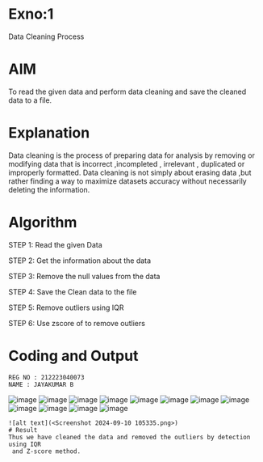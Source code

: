 # Exno:1
Data Cleaning Process

# AIM
To read the given data and perform data cleaning and save the cleaned data to a file.

# Explanation
Data cleaning is the process of preparing data for analysis by removing or modifying data that is incorrect ,incompleted , irrelevant , duplicated or improperly formatted. Data cleaning is not simply about erasing data ,but rather finding a way to maximize datasets accuracy without necessarily deleting the information.

# Algorithm
STEP 1: Read the given Data

STEP 2: Get the information about the data

STEP 3: Remove the null values from the data

STEP 4: Save the Clean data to the file

STEP 5: Remove outliers using IQR

STEP 6: Use zscore of to remove outliers

# Coding and Output
```
REG NO : 212223040073
NAME : JAYAKUMAR B
```
![image](https://github.com/user-attachments/assets/8cd38579-ebda-4b0d-8d2e-fc81d2658cdf)
![image](https://github.com/user-attachments/assets/c6f04a8b-c35b-4158-932e-6aa69ded06f7)
![image](https://github.com/user-attachments/assets/3c374695-0336-4146-bc06-76f3a94335ff)
![image](https://github.com/user-attachments/assets/24ae2d05-44f0-4679-a41e-8726f71a1b82)
![image](https://github.com/user-attachments/assets/50070d0e-c457-4e0c-8747-9e414b0dcbfa)
![image](https://github.com/user-attachments/assets/ac955fc3-ebfa-4367-b439-6fd22e0e3a9e)
![image](https://github.com/user-attachments/assets/453fd36f-23bb-4142-af1e-347baccf2796)
![image](https://github.com/user-attachments/assets/06d9bec9-7e36-4a16-bc9a-892ceaba0eda)
![image](https://github.com/user-attachments/assets/926ca76d-e911-4835-8c6c-a4f4f91683ba)
![image](https://github.com/user-attachments/assets/36999e63-6035-47a1-82bc-3055bd27d0c0)
![image](https://github.com/user-attachments/assets/d3ad26b8-a153-403d-9532-f9d762221879)
![image](https://github.com/user-attachments/assets/c8649b5a-6d35-4240-a445-e6d13df1b99b)



```
![alt text](<Screenshot 2024-09-10 105335.png>)
# Result
Thus we have cleaned the data and removed the outliers by detection using IQR
 and Z-score method.
